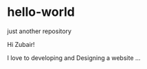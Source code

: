 # hello-world
just another repository

Hi Zubair!

I love to developing and Designing a website ...
